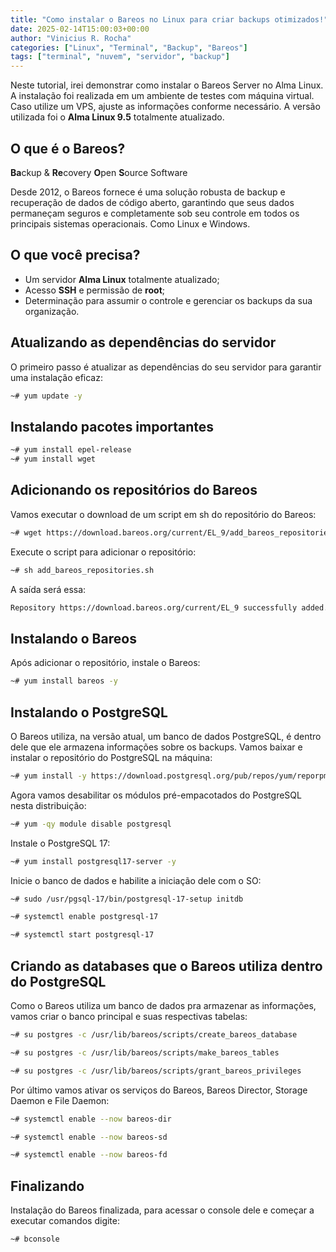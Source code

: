 ```yaml
---
title: "Como instalar o Bareos no Linux para criar backups otimizados!"
date: 2025-02-14T15:00:03+00:00
author: "Vinicius R. Rocha"
categories: ["Linux", "Terminal", "Backup", "Bareos"]
tags: ["terminal", "nuvem", "servidor", "backup"]
---
```


Neste tutorial, irei demonstrar como instalar o Bareos Server no Alma Linux. A instalação foi realizada em um ambiente de testes com máquina virtual. Caso utilize um VPS, ajuste as informações conforme necessário.
A versão utilizada foi o **Alma Linux 9.5** totalmente atualizado.

## O que é o Bareos?

**Ba**ckup & **Re**covery **O**pen **S**ource Software

Desde 2012, o Bareos fornece é uma solução robusta de backup e recuperação de dados de código aberto, garantindo que seus dados permaneçam seguros e completamente sob seu controle em todos os principais sistemas operacionais. 
Como Linux e Windows.

## O que você precisa?

- Um servidor **Alma Linux** totalmente atualizado;
- Acesso **SSH** e permissão de **root**;
- Determinação para assumir o controle e gerenciar os backups da sua organização.

## Atualizando as dependências do servidor

O primeiro passo é atualizar as dependências do seu servidor para garantir uma instalação eficaz:

````bash
~# yum update -y
````

## Instalando pacotes importantes

````bash
~# yum install epel-release
~# yum install wget
````

## Adicionando os repositórios do Bareos

Vamos executar o download de um script em sh do repositório do Bareos:

````bash
~# wget https://download.bareos.org/current/EL_9/add_bareos_repositories.sh
````

Execute o script para adicionar o repositório:

````bash
~# sh add_bareos_repositories.sh
````

A saída será essa:

````bash
Repository https://download.bareos.org/current/EL_9 successfully added.
````

## Instalando o Bareos

Após adicionar o repositório, instale o Bareos:

````bash
~# yum install bareos -y
````

## Instalando o PostgreSQL

O Bareos utiliza, na versão atual, um banco de dados PostgreSQL, é dentro dele que ele armazena informações sobre os backups. Vamos baixar e instalar o repositório do PostgreSQL na máquina:

````bash
~# yum install -y https://download.postgresql.org/pub/repos/yum/reporpms/EL-9-x86_64/pgdg-redhat-repo-latest.noarch.rpm
````

Agora vamos desabilitar os módulos pré-empacotados do PostgreSQL nesta distribuição:

````bash
~# yum -qy module disable postgresql
````

Instale o PostgreSQL 17:

````bash
~# yum install postgresql17-server -y
````

Inicie o banco de dados e habilite a iniciação dele com o SO:

````bash
~# sudo /usr/pgsql-17/bin/postgresql-17-setup initdb
````
````bash
~# systemctl enable postgresql-17
````
````bash
~# systemctl start postgresql-17
````

## Criando as databases que o Bareos utiliza dentro do PostgreSQL

Como o Bareos utiliza um banco de dados pra armazenar as informações, vamos criar o banco principal e suas respectivas tabelas:

````bash
~# su postgres -c /usr/lib/bareos/scripts/create_bareos_database
````
````bash
~# su postgres -c /usr/lib/bareos/scripts/make_bareos_tables
````
````bash
~# su postgres -c /usr/lib/bareos/scripts/grant_bareos_privileges
````

Por último vamos ativar os serviços do Bareos, Bareos Director, Storage Daemon e File Daemon:

````bash
~# systemctl enable --now bareos-dir
````
````bash
~# systemctl enable --now bareos-sd
````
````bash
~# systemctl enable --now bareos-fd
````

## Finalizando

Instalação do Bareos finalizada, para acessar o console dele e começar a executar comandos digite:

````bash
~# bconsole
````
